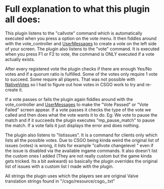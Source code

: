 # Full explanation to what this plugin all does:
This plugin listens to the "callvote" command which is automatically executed when you press a option on the vote menu. It then fiddles around with the vote_controller and [UserMessages](https://wiki.alliedmods.net/Counter-Strike:_Global_Offensive_UserMessages) to create a vote on the left side of your screen. The plugin also listens to the "vote" command. It is executed when you press F1 or F2 to vote, the command is ONLY executed if a vote actually exists.

After every registered vote the plugin checks if there are enough Yes/No votes and if a quorum ratio is fulfilled. Some of the votes only require 1 vote to succeed. Some require all players. That was not possible with [NativeVotes](https://forums.alliedmods.net/showthread.php?t=208008) so I had to figure out how votes in CSGO work to try and re-create it.

If a vote passes or fails the plugin again fiddles around with the vote_controller and [UserMessages](https://wiki.alliedmods.net/Counter-Strike:_Global_Offensive_UserMessages) to make the "Vote Passed" or "Vote Failed" screen appear. If a vote passes it checks the type of the vote we called and then does what the vote wants it to do. Eg: We vote to pause the match and if it succeeds the plugin executes "mp_pause_match" to pause the match. If a vote fails it just displays the error and does nothing.

The plugin also listens to "listissues". It is a command for clients only which lists all the possible votes. Due to CSGO being kinda weird the original list of issues (votes) is wrong, it lists for example "callvote changelevel <mapname>" even if the issue is disabled via the available ingame commands. It also doesn't list the custom ones I added (They are not really custom but the game kinda gets tricked. Its a bit awkward) so basically the plugin overrides the original list of issues with a custom list I made with the plugin.

All strings the plugin uses which the players see are original Valve translation strings found in "<csgodir>/csgo/resource/csgo_<language>.txt"
